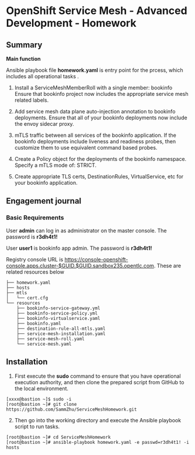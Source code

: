 # OpenShift Service Mesh - Advanced Development - Homework







## Summary

**Main function**

Ansible playbook file **homework.yaml** is entry point for the prcess, which includes all operational tasks .

1. Install a ServiceMeshMemberRoll with a single member: bookinfo
Ensure that bookinfo project now includes the appropriate service mesh related labels.

2. Add service mesh data plane auto-injection annotation to bookinfo deployments.
Ensure that all of your bookinfo deployments now include the envoy sidecar proxy.

3. mTLS traffic between all services of the bookinfo application. 
If the bookinfo deployments include liveness and readiness probes, then customize them to use equivalent command based probes.

4. Create a Policy object for the deployments of the bookinfo namespace. Specify a mTLS mode of: STRICT.

5. Create appropriate TLS certs, DestinationRules, VirtualService, etc for your bookinfo application.  


## Engagement journal 

### Basic Requirements

User **admin** can log in as administrator on the master console.  The password is **r3dh4t1!**

User **user1** is bookinfo app admin.  The password is **r3dh4t1!**

Registry console URL is https://console-openshift-console.apps.cluster-$GUID.$GUID.sandbox235.opentlc.com.
These are related resources below

```shell
├── homework.yaml
├── hosts
├── mtls
│   └── cert.cfg
└── resources
    ├── bookinfo-service-gateway.yml
    ├── bookinfo-service-policy.yml
    ├── bookinfo-virtualservice.yaml
    ├── bookinfo.yaml
    ├── destination-rule-all-mtls.yaml
    ├── service-mesh-installation.yaml
    ├── service-mesh-roll.yaml
    └── service-mesh.yaml
```

## **Installation**

1. First execute the **sudo** command to ensure that you have operational execution authority, and then clone the prepared script from GitHub to the local environment.

```shell
[xxxx@bastion ~]$ sudo -i
[root@bastion ~]# git clone https://github.com/SammZhu/ServiceMeshHomework.git
```

2. Then go into the working directory and execute the Ansible playbook script to run tasks.

```shell
[root@bastion ~]# cd ServiceMeshHomework
[root@bastion ~]# ansible-playbook homework.yaml -e passwd=r3dh4t1! -i hosts
```
